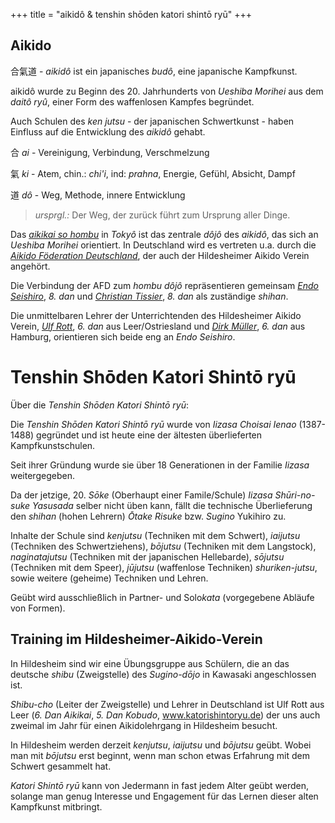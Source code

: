 +++
title = "aikidô & tenshin shōden katori shintō ryū"
+++

## Aikido

合氣道 - *aikidô* ist ein japanisches *budô*, eine japanische Kampfkunst.

aikidô wurde zu Beginn des 20. Jahrhunderts von *Ueshiba Morihei* aus dem *daitô ryû*, einer Form des waffenlosen Kampfes begründet.

Auch Schulen des *ken jutsu* - der japanischen Schwertkunst - haben Einfluss auf die Entwicklung des *aikidô* gehabt.

合 *ai* - Vereinigung, Verbindung, Verschmelzung

氣 *ki* - Atem, chin.: *chi'i*, ind: *prahna*, Energie, Gefühl, Absicht, Dampf

道 *dô* - Weg, Methode, innere Entwicklung

> *ursprgl.:* Der Weg, der zurück führt zum Ursprung aller Dinge.

Das [*aikikai so hombu*](http://www.aikikai.or.jp/eng/index.html) in *Tokyô* ist das zentrale *dôjô* des *aikidô*, 
das sich an *Ueshiba Morihei* orientiert. In Deutschland wird es vertreten u.a. durch 
die [*Aikido Föderation Deutschland*](https://www.aikido-foederation.de/), der auch der Hildesheimer Aikido Verein angehört.

Die Verbindung der AFD zum *hombu dôjô* repräsentieren gemeinsam [*Endo Seishiro*](http://ww12.endoseishiro.info/), *8. dan* 
und [*Christian Tissier*](http://www.christiantissier.com/), *8. dan* als zuständige *shihan*.

Die unmittelbaren Lehrer der Unterrichtenden des Hildesheimer Aikido Verein, [*Ulf Rott*](http://www.aikido-ostfriesland.de/), *6. dan* aus Leer/Ostriesland 
und [*Dirk Müller*](https://www.shoshin-hamburg.de/), *6. dan* aus Hamburg, orientieren sich beide eng an *Endo Seishiro*.

# Tenshin Shōden Katori Shintō ryū

Über die *Tenshin Shōden Katori Shintō ryū*:

Die *Tenshin Shōden Katori Shintō ryū* wurde von *Iizasa Choisai Ienao* (1387-1488) gegründet und ist heute eine 
der ältesten überlieferten Kampfkunstschulen.

Seit ihrer Gründung wurde sie über 18 Generationen in der Familie *Iizasa* weitergegeben.

Da der jetzige, 20. *Sōke* (Oberhaupt einer Famile/Schule) *Iizasa Shūri-no-suke Yasusada* selber nicht üben kann, 
fällt die technische Überlieferung den *shihan* (hohen Lehrern) *Ōtake Risuke* bzw. *Sugino* Yukihiro zu.

Inhalte der Schule sind *kenjutsu* (Techniken mit dem Schwert), *iaijutsu* (Techniken des Schwertziehens), 
*bōjutsu* (Techniken mit dem Langstock), *naginatajutsu* (Techniken mit der japanischen Hellebarde), 
*sōjutsu* (Techniken mit dem Speer), *jūjutsu* (waffenlose Techniken) *shuriken-jutsu*, 
sowie weitere (geheime) Techniken und Lehren.

Geübt wird ausschließlich in Partner- und Solo*kata* (vorgegebene Abläufe von Formen).

## Training im Hildesheimer-Aikido-Verein

In Hildesheim sind wir eine Übungsgruppe aus Schülern, die an das deutsche *shibu* (Zweigstelle) des *Sugino-dōjo* 
in Kawasaki angeschlossen ist.

*Shibu-cho* (Leiter der Zweigstelle) und Lehrer in Deutschland ist Ulf Rott aus Leer 
(*6. Dan Aikikai*, *5. Dan Kobudo*, www.katorishintoryu.de) der uns auch zweimal im Jahr für einen Aikidolehrgang in Hildesheim besucht.

In Hildesheim werden derzeit *kenjutsu*, *iaijutsu* und *bōjutsu* geübt. Wobei man mit *bōjutsu* erst beginnt, 
wenn man schon etwas Erfahrung mit dem Schwert gesammelt hat.

*Katori Shintō ryū* kann von Jedermann in fast jedem Alter geübt werden, solange man genug Interesse 
und Engagement für das Lernen dieser alten Kampfkunst mitbringt.
